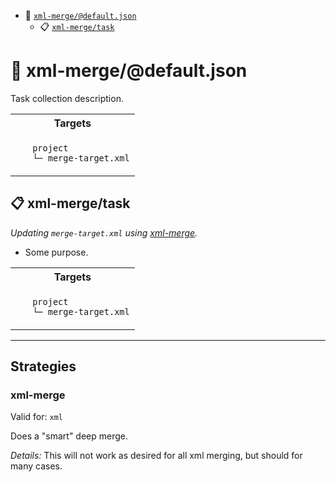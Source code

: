 - :open_file_folder: <a href="#mock-plugin-task-ref-xml-mergedefaultjson">`xml-merge/@default.json`</a>
  - :clipboard: <a href="#mock-plugin-task-ref-xml-mergetask">`xml-merge/task`</a>

# :open_file_folder: <a name="mock-plugin-task-ref-xml-mergedefaultjson">xml-merge/@default.json</a>

Task collection description.

<table>
  <tbody>
    <tr>
      <th>Targets</th>
    </tr>
    <tr>
      <td align="left" valign="top">
        <ul>
<code>project</code><br/>
<code>└─ merge-target.xml</code><br/>
        </ul>
      </td>
    </tr>
  </tbody>
</table>

## :clipboard: <a name="mock-plugin-task-ref-xml-mergetask">xml-merge/task</a>

_Updating `merge-target.xml` using <a href="#mock-plugin-strat-ref-xml-merge">xml-merge</a>._

- Some purpose.

<table>
  <tbody>
    <tr>
      <th>Targets</th>
    </tr>
    <tr>
      <td align="left" valign="top">
        <ul>
<code>project</code><br/>
<code>└─ merge-target.xml</code><br/>
        </ul>
      </td>
    </tr>
  </tbody>
</table>

------

## Strategies

### <a name="mock-plugin-strat-ref-xml-merge">xml-merge</a>

Valid for: `xml`

Does a "smart" deep merge.

*Details:*
This will not work as desired for all xml merging, but should for many cases.

